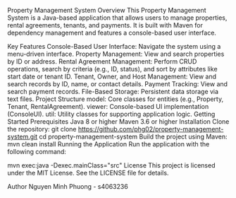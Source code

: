 Property Management System
Overview
This Property Management System is a Java-based application that allows users to manage properties, rental agreements, tenants, and payments. It is built with Maven for dependency management and features a console-based user interface.

Key Features
Console-Based User Interface: Navigate the system using a menu-driven interface.
Property Management: View and search properties by ID or address.
Rental Agreement Management: Perform CRUD operations, search by criteria (e.g., ID, status), and sort by attributes like start date or tenant ID.
Tenant, Owner, and Host Management: View and search records by ID, name, or contact details.
Payment Tracking: View and search payment records.
File-Based Storage: Persistent data storage via text files.
Project Structure
model: Core classes for entities (e.g., Property, Tenant, RentalAgreement).
viewer: Console-based UI implementation (ConsoleUI).
util: Utility classes for supporting application logic.
Getting Started
Prerequisites
Java 8 or higher
Maven 3.6 or higher
Installation
Clone the repository:
git clone https://github.com/phg02/property-management-system.git
cd property-management-system
Build the project using Maven:
mvn clean install
Running the Application
Run the application with the following command:

mvn exec:java -Dexec.mainClass="src"
License
This project is licensed under the MIT License. See the LICENSE file for details.

Author
Nguyen Minh Phuong - s4063236
